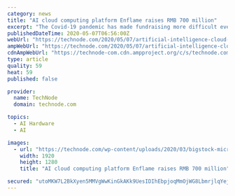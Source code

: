 ```yaml
---
category: news
title: "AI cloud computing platform Enflame raises RMB 700 million"
excerpt: "The Covid-19 pandemic has made fundraising more difficult even for artificial intelligence startups, a sector Beijing strongly supports."
publishedDateTime: 2020-05-07T06:56:00Z
webUrl: "https://technode.com/2020/05/07/artificial-intelligence-cloud-computing-platform-raises-rmb-700-million/"
ampWebUrl: "https://technode.com/2020/05/07/artificial-intelligence-cloud-computing-platform-raises-rmb-700-million/"
cdnAmpWebUrl: "https://technode-com.cdn.ampproject.org/c/s/technode.com/2020/05/07/artificial-intelligence-cloud-computing-platform-raises-rmb-700-million/"
type: article
quality: 59
heat: 59
published: false

provider:
  name: TechNode
  domain: technode.com

topics:
  - AI Hardware
  - AI

images:
  - url: "https://technode.com/wp-content/uploads/2020/03/bigstock-micro-chip-quantum-processor-259779781.jpg"
    width: 1920
    height: 1280
    title: "AI cloud computing platform Enflame raises RMB 700 million"

secured: "utoMKW7L2BkXyen5MMVgWwKinGkAKk9UesIDIhEbpjoqMmOjWG8LbmrjlqYejOcXYkYruuC+rQOt8i2zFbd5xsb8hsoPuK4NY0TTEdZln17ggv8tEGU0Ht5sCkiVhuHCfWJPxKwVnb+PnZUVkq/4g2WkoHtktVlEMuR19G0YDB26V4gG/g0mjOk8o8XXLCbXCWKup7dldU1IekzcS9qXRmUcYUYHbsd6xrfLWl1kvoUlQWYSePziINOO2fxnyKvr07mVheqqDKuSRDYf3yT7f4fekxolMODRDHYS61G5/1GZX9+OIqPZI+H1Ax2BxL6Utm9PvX/hHp6qH2X2/Cv5GRRmxRa+EosI8rG9xMph5II0XcGnyiIen/2g7axpdC4i9xKExCkpBmZuP0kSZhgYxSZ9mO9ZqRfc8/MnnmpjqNUlcPIYszcuvs83dbn0ZPhy1RPjHjfoOzdRADkNTmNBDug9163wxpfI5MtRuafrc+c=;iBYFSXWmIS5jVxP5/vIyeA=="
---
```


